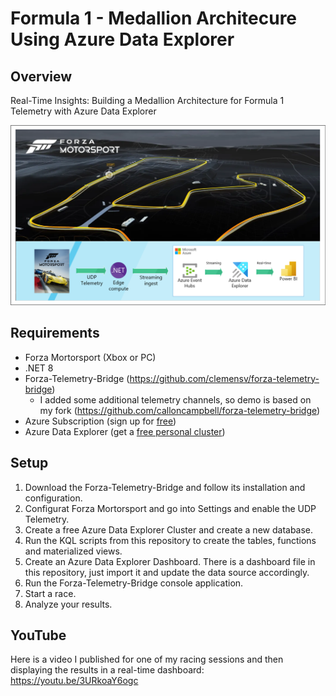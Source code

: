 # Formula 1 - Medallion Architecure Using Azure Data Explorer

## Overview
Real-Time Insights: Building a Medallion Architecture for Formula 1 Telemetry with Azure Data Explorer

  ![](./assets/Architecture-1.png)

## Requirements
- Forza Mortorsport (Xbox or PC)
- .NET 8
- Forza-Telemetry-Bridge (https://github.com/clemensv/forza-telemetry-bridge)
  - I added some additional telemetry channels, so demo is based on my fork (https://github.com/calloncampbell/forza-telemetry-bridge) 
- Azure Subscription (sign up for [free](https://azure.microsoft.com/en-us/free))
- Azure Data Explorer (get a [free personal cluster](https://dataexplorer.azure.com/))

## Setup
1. Download the Forza-Telemetry-Bridge and follow its installation and configuration.
1. Configurat Forza Mortorsport and go into Settings and enable the UDP Telemetry.
1. Create a free Azure Data Explorer Cluster and create a new database.
1. Run the KQL scripts from this repository to create the tables, functions and materialized views.
1. Create an Azure Data Explorer Dashboard. There is a dashboard file in this repository, just import it and update the data source accordingly.
1. Run the Forza-Telemetry-Bridge console application.
1. Start a race.
1. Analyze your results.

## YouTube
Here is a video I published for one of my racing sessions and then displaying the results in a real-time dashboard:
https://youtu.be/3URkoaY6ogc
